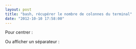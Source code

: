 ```yaml
---
layout: post
title: "bash, récupérer le nombre de colonnes du terminal"
date: "2012-10-10 17:58:00"
---
```

Pour centrer :

<script src="https://pastebin.com/embed_js/7pEj4zvg"></script>

Ou afficher un séparateur :

<script src="https://pastebin.com/embed_js/QHRg5J6F"></script>

<div style="height: 0; overflow: hidden;">tput, printf</div>

